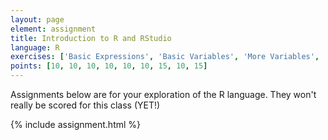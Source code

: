 ```yaml
---
layout: page
element: assignment
title: Introduction to R and RStudio
language: R
exercises: ['Basic Expressions', 'Basic Variables', 'More Variables', 'Built-in Functions', 'Modify the Code', 'Code Shuffle', 'Bird Banding', 'Shrub Volume Vectors', 'Shrub Volume Data Frame']
points: [10, 10, 10, 10, 10, 10, 15, 10, 15]
---
```

Assignments below are for your exploration of the R language. They won't really be scored for this class (YET!)

{% include assignment.html %}


<!--

{% include assignment.html %}

-->